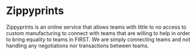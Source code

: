 # Zippyprints

Zippyprints is an online service that allows teams with little to no access to custom manufacturing to connect with teams that are willing to help in order to bring equality to teams in FIRST. We are simply connecting teams and not handling any negotiations nor transactions between teams. 
